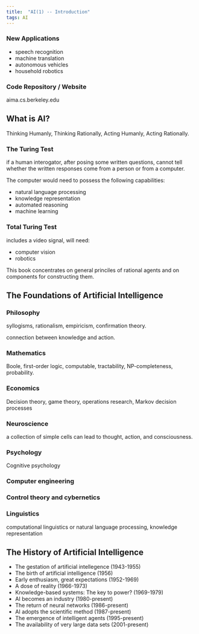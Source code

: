 ```yaml
---
title:  "AI(1) -- Introduction"
tags: AI
---
```


### New Applications

* speech recognition
* machine translation
* autonomous vehicles
* household robotics

### Code Repository / Website

aima.cs.berkeley.edu

## What is AI?

Thinking Humanly, Thinking Rationally, Acting Humanly, Acting Rationally.

### The Turing Test

if a human interogator, after posing some written questions, cannot tell whether the written responses come from a person or from a computer.

The computer would need to possess the following capabilities:

* natural language processing
* knowledge representation
* automated reasoning
* machine learning

### Total Turing Test

includes a video signal, will need:

* computer vision
* robotics

This book concentrates on general princiles of rational agents and on components for constructing them.

## The Foundations of Artificial Intelligence

### Philosophy

syllogisms, rationalism, empiricism, confirmation theory.

connection between knowledge and action.

### Mathematics

Boole, first-order logic, computable, tractability, NP-completeness, probability.

### Economics

Decision theory, game theory, operations research, Markov decision processes

### Neuroscience

a collection of simple cells can lead to thought, action, and consciousness. 

### Psychology

Cognitive psychology

### Computer engineering

### Control theory and cybernetics

### Linguistics

computational linguistics or natural language processing, knowledge representation

## The History of Artificial Intelligence

* The gestation of artificial intellegence (1943-1955)
* The birth of artificial intelligence (1956)
* Early enthusiasm, great expectations (1952-1969)
* A dose of reality (1966-1973)
* Knowledge-based systems: The key to power? (1969-1979)
* AI becomes an industry (1980-present)
* The return of neural networks (1986-present)
* AI adopts the scientific method (1987-present)
* The emergence of intelligent agents (1995-present)
* The availability of very large data sets (2001-present)








